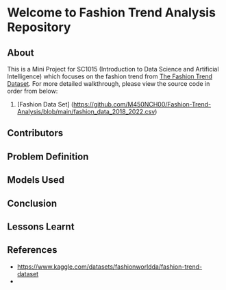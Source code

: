 # Welcome to Fashion Trend Analysis Repository
## About
This is a Mini Project for SC1015 (Introduction to Data Science and Artificial Intelligence) which focuses on the fashion trend from [The Fashion Trend Dataset](https://www.kaggle.com/datasets/fashionworldda/fashion-trend-dataset). For more detailed walkthrough, please view the source code in order from below:

1. [Fashion Data Set] (https://github.com/M450NCH00/Fashion-Trend-Analysis/blob/main/fashion_data_2018_2022.csv)

## Contributors

## Problem Definition

## Models Used

## Conclusion

## Lessons Learnt

## References
- <https://www.kaggle.com/datasets/fashionworldda/fashion-trend-dataset>
- 

